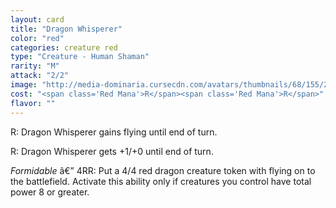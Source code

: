 ```yaml
---
layout: card
title: "Dragon Whisperer"
color: "red"
categories: creature red
type: "Creature - Human Shaman"
rarity: "M"
attack: "2/2"
image: "http://media-dominaria.cursecdn.com/avatars/thumbnails/68/155/200/283/635614941511747885.jpeg"
cost: "<span class='Red Mana'>R</span><span class='Red Mana'>R</span>"
flavor: ""
---
```


<span class="Red Mana">R</span>: Dragon Whisperer gains flying until end of turn.

<span class="Red Mana">R</span>: Dragon Whisperer gets +1/+0 until end of turn.

<em>Formidable</em> â€” <span class="Colorless Mana">4</span><span class="Red Mana">R</span><span class="Red Mana">R</span>: Put a 4/4 red dragon creature token with flying on to the battlefield. Activate this ability only if creatures you control have total power 8 or greater.
